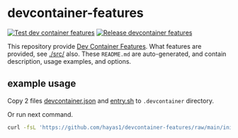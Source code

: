 # devcontainer-features
[![Test dev container features](https://github.com/hayas1/devcontainer-features/actions/workflows/test.yaml/badge.svg)](https://github.com/hayas1/devcontainer-features/actions/workflows/test.yaml)
[![Release devcontainer features](https://github.com/hayas1/devcontainer-features/actions/workflows/release.yaml/badge.svg)](https://github.com/hayas1/devcontainer-features/actions/workflows/release.yaml)

This repository provide [Dev Container Features](https://code.visualstudio.com/docs/devcontainers/containers#_dev-container-features).
What features are provided, see [./src/](./src/) also. These `README.md` are auto-generated, and contain description, usage examples, and options.

## example usage
Copy 2 files [devcontainer.json](./.devcontainer/devcontainer.json) and [entry.sh](./.devcontainer/entry.sh) to `.devcontainer` directory.

Or run next command.
```sh
curl -fsL 'https://github.com/hayas1/devcontainer-features/raw/main/init.sh' | bash
```